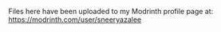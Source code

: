 Files here have been uploaded to my Modrinth profile page at: https://modrinth.com/user/sneeryazalee

